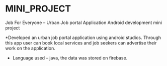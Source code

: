 # MINI_PROJECT
Job For Everyone – Urban Job portal Application 
Android development mini project 

*Developed an urban job portal application using android studios. Through this app user can book local services and 
job seekers can advertise their work on the application. 
* Language used – java, the data was stored on firebase. 
